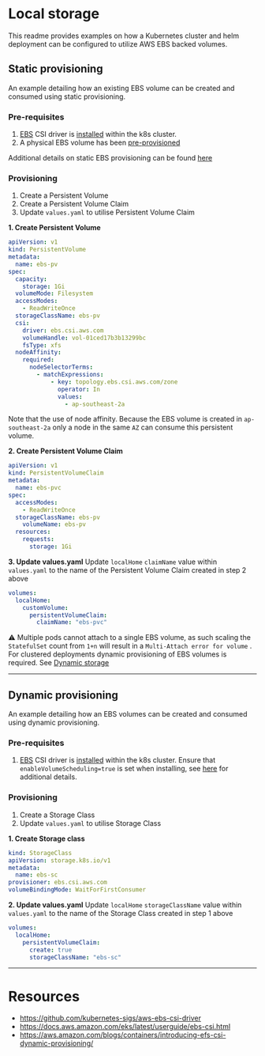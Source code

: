 # Local storage
This readme provides examples on how a Kubernetes cluster and helm deployment can be configured to utilize AWS EBS backed volumes.

## Static provisioning
An example detailing how an existing EBS volume can be created and consumed using static provisioning.

### Pre-requisites
1. [EBS](https://github.com/kubernetes-sigs/aws-ebs-csi-driver) CSI driver is [installed](https://docs.aws.amazon.com/eks/latest/userguide/ebs-csi.html) within the k8s cluster.
2. A physical EBS volume has been [pre-provisioned](https://docs.aws.amazon.com/cli/latest/reference/ec2/create-volume.html)

Additional details on static EBS provisioning can be found [here](https://github.com/kubernetes-sigs/aws-ebs-csi-driver/tree/master/examples/kubernetes/static-provisioning)

### Provisioning
1. Create a Persistent Volume
2. Create a Persistent Volume Claim
3. Update `values.yaml` to utilise Persistent Volume Claim

**1. Create Persistent Volume**
```yaml
apiVersion: v1
kind: PersistentVolume
metadata:
  name: ebs-pv
spec:
  capacity:
    storage: 1Gi
  volumeMode: Filesystem
  accessModes:
    - ReadWriteOnce
  storageClassName: ebs-pv
  csi:
    driver: ebs.csi.aws.com
    volumeHandle: vol-01ced17b3b13299bc
    fsType: xfs
  nodeAffinity:
    required:
      nodeSelectorTerms:
        - matchExpressions:
            - key: topology.ebs.csi.aws.com/zone
              operator: In
              values:
                - ap-southeast-2a
```

Note that the use of node affinity. Because the EBS volume is created in `ap-southeast-2a` only a node in the same `AZ` can consume this persistent volume.

**2. Create Persistent Volume Claim**
```yaml
apiVersion: v1
kind: PersistentVolumeClaim
metadata:
  name: ebs-pvc
spec:
  accessModes:
    - ReadWriteOnce
  storageClassName: ebs-pv
	volumeName: ebs-pv
  resources:
    requests:
      storage: 1Gi
```

**3. Update values.yaml**
Update `localHome` `claimName` value within `values.yaml` to the name of the Persistent Volume Claim created in step 2 above

```yaml
volumes:
  localHome:
    customVolume:
      persistentVolumeClaim:
        claimName: "ebs-pvc" 
```

:warning: Multiple pods cannot attach to a single EBS volume, as such scaling the `StatefulSet` count from `1+n` will result in a `Multi-Attach error for volume` . For clustered deployments dynamic provisioning of EBS volumes is required. See [Dynamic storage](#Dynamic-storage)

---

## Dynamic provisioning
An example detailing how an EBS volumes can be created and consumed using dynamic provisioning.

### Pre-requisites
1. [EBS](https://github.com/kubernetes-sigs/aws-ebs-csi-driver) CSI driver is [installed](https://docs.aws.amazon.com/eks/latest/userguide/ebs-csi.html) within the k8s cluster. Ensure that `enableVolumeScheduling=true` is set when installing, see [here](https://github.com/kubernetes-sigs/aws-ebs-csi-driver/tree/master/examples/kubernetes/dynamic-provisioning) for additional details.

### Provisioning
1. Create a Storage Class
2. Update `values.yaml` to utilise Storage Class

**1. Create Storage class**
```yaml
kind: StorageClass
apiVersion: storage.k8s.io/v1
metadata:
  name: ebs-sc
provisioner: ebs.csi.aws.com
volumeBindingMode: WaitForFirstConsumer
```

**2. Update values.yaml**
Update `localHome` `storageClassName` value within `values.yaml` to the name of the Storage Class created in step 1 above

```yaml
volumes:
  localHome:
    persistentVolumeClaim:
      create: true
      storageClassName: "ebs-sc"
```

---

# Resources
- https://github.com/kubernetes-sigs/aws-ebs-csi-driver
- https://docs.aws.amazon.com/eks/latest/userguide/ebs-csi.html
- https://aws.amazon.com/blogs/containers/introducing-efs-csi-dynamic-provisioning/